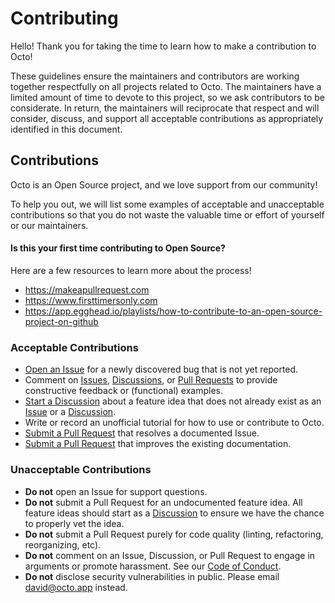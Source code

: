 # Contributing

Hello! Thank you for taking the time to learn how to make a contribution to Octo!

These guidelines ensure the maintainers and contributors are working together respectfully on all projects related to Octo. The maintainers have a limited amount of time to devote to this project, so we ask contributors to be considerate. In return, the maintainers will reciprocate that respect and will consider, discuss, and support all acceptable contributions as appropriately identified in this document.

## Contributions

Octo is an Open Source project, and we love support from our community!

To help you out, we will list some examples of acceptable and unacceptable contributions so that you do not waste the valuable time or effort of yourself or our maintainers.

#### Is this your first time contributing to Open Source?

Here are a few resources to learn more about the process!

- https://makeapullrequest.com
- https://www.firsttimersonly.com
- https://app.egghead.io/playlists/how-to-contribute-to-an-open-source-project-on-github

### Acceptable Contributions

- [Open an Issue](https://github.com/writewithocto/octo/issues) for a newly discovered bug that is not yet reported.
- Comment on [Issues](https://github.com/writewithocto/octo/issues), [Discussions](https://github.com/writewithocto/octo/discussions), or [Pull Requests](https://github.com/writewithocto/octo/pulls) to provide constructive feedback or (functional) examples.
- [Start a Discussion](https://github.com/writewithocto/octo/discussions) about a feature idea that does not already exist as an [Issue](https://github.com/writewithocto/octo/issues) or a [Discussion](https://github.com/writewithocto/octo/discussions).
- Write or record an unofficial tutorial for how to use or contribute to Octo.
- [Submit a Pull Request](https://github.com/writewithocto/octo/pulls) that resolves a documented Issue.
- [Submit a Pull Request](https://github.com/writewithocto/octo/pulls) that improves the existing documentation.

### Unacceptable Contributions

- **Do not** open an Issue for support questions.
- **Do not** submit a Pull Request for an undocumented feature idea. All feature ideas should start as a [Discussion]() to ensure we have the chance to properly vet the idea.
- **Do not** submit a Pull Request purely for code quality (linting, refactoring, reorganizing, etc).
- **Do not** comment on an Issue, Discussion, or Pull Request to engage in arguments or promote harassment. See our [Code of Conduct](https://github.com/writewithocto/octo/blob/main/CODE_OF_CONDUCT.md).
- **Do not** disclose security vulnerabilities in public. Please email [david@octo.app](mailto:david@octo.app) instead.
